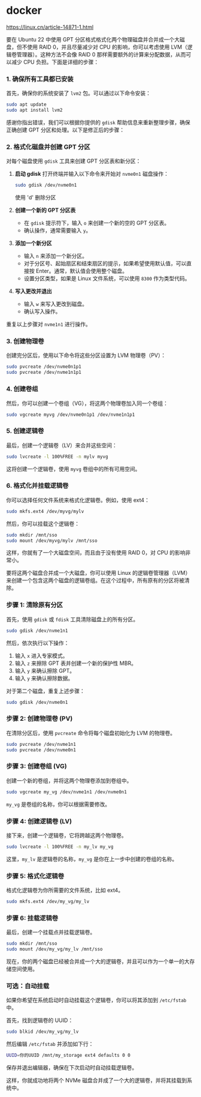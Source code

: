 # docker 
https://linux.cn/article-14871-1.html

要在 Ubuntu 22 中使用 GPT 分区格式格式化两个物理磁盘并合并成一个大磁盘，但不使用 RAID 0，并且尽量减少对 CPU 的影响，你可以考虑使用 LVM（逻辑卷管理器）。这种方法不会像 RAID 0 那样需要额外的计算来分配数据，从而可以减少 CPU 负担。下面是详细的步骤：

### 1. 确保所有工具都已安装
首先，确保你的系统安装了 `lvm2` 包。可以通过以下命令安装：
```bash
sudo apt update
sudo apt install lvm2
```

感谢你指出错误，我们可以根据你提供的 `gdisk` 帮助信息来重新整理步骤，确保正确创建 GPT 分区和处理。以下是修正后的步骤：

### 2. 格式化磁盘并创建 GPT 分区
对每个磁盘使用 `gdisk` 工具来创建 GPT 分区表和新分区：

1. **启动 gdisk**
   打开终端并输入以下命令来开始对 `nvme0n1` 磁盘操作：
   ```bash
   sudo gdisk /dev/nvme0n1
   ```
   使用 'd' 删除分区
2. **创建一个新的 GPT 分区表**
   - 在 `gdisk` 提示符下，输入 `o` 来创建一个新的空的 GPT 分区表。
   - 确认操作，通常需要输入 `y`。

3. **添加一个新分区**
   - 输入 `n` 来添加一个新分区。
   - 对于分区号、起始扇区和结束扇区的提示，如果希望使用默认值，可以直接按 Enter。通常，默认值会使用整个磁盘。
   - 设置分区类型，如果是 Linux 文件系统，可以使用 `8300` 作为类型代码。

4. **写入更改并退出**
   - 输入 `w` 来写入更改到磁盘。
   - 确认写入操作。

重复以上步骤对 `nvme1n1` 进行操作。


### 3. 创建物理卷
创建完分区后，使用以下命令将这些分区设置为 LVM 物理卷（PV）：
```bash
sudo pvcreate /dev/nvme0n1p1
sudo pvcreate /dev/nvme1n1p1
```

### 4. 创建卷组
然后，你可以创建一个卷组（VG），将这两个物理卷加入同一个卷组：
```bash
sudo vgcreate myvg /dev/nvme0n1p1 /dev/nvme1n1p1
```

### 5. 创建逻辑卷
最后，创建一个逻辑卷（LV）来合并这些空间：
```bash
sudo lvcreate -l 100%FREE -n mylv myvg
```
这将创建一个逻辑卷，使用 `myvg` 卷组中的所有可用空间。

### 6. 格式化并挂载逻辑卷
你可以选择任何文件系统来格式化逻辑卷。例如，使用 ext4：
```bash
sudo mkfs.ext4 /dev/myvg/mylv
```
然后，你可以挂载这个逻辑卷：
```bash
sudo mkdir /mnt/sso
sudo mount /dev/myvg/mylv /mnt/sso
```

这样，你就有了一个大磁盘空间，而且由于没有使用 RAID 0，对 CPU 的影响非常小。












要将这两个磁盘合并成一个大磁盘，你可以使用 Linux 的逻辑卷管理器（LVM）来创建一个包含这两个磁盘的逻辑卷组。在这个过程中，所有原有的分区将被清除。




### 步骤 1: 清除原有分区

首先，使用 `gdisk` 或 `fdisk` 工具清除磁盘上的所有分区。

```bash
sudo gdisk /dev/nvme1n1
```

然后，依次执行以下操作：
1. 输入 `x` 进入专家模式。
2. 输入 `z` 来擦除 GPT 表并创建一个新的保护性 MBR。
3. 输入 `y` 来确认擦除 GPT。
4. 输入 `y` 来确认擦除数据。

对于第二个磁盘，重复上述步骤：

```bash
sudo gdisk /dev/nvme0n1
```

### 步骤 2: 创建物理卷 (PV)

在清除分区后，使用 `pvcreate` 命令将每个磁盘初始化为 LVM 的物理卷。

```bash
sudo pvcreate /dev/nvme1n1
sudo pvcreate /dev/nvme0n1
```

### 步骤 3: 创建卷组 (VG)

创建一个新的卷组，并将这两个物理卷添加到卷组中。

```bash
sudo vgcreate my_vg /dev/nvme1n1 /dev/nvme0n1
```

`my_vg` 是卷组的名称，你可以根据需要修改。

### 步骤 4: 创建逻辑卷 (LV)

接下来，创建一个逻辑卷，它将跨越这两个物理卷。

```bash
sudo lvcreate -l 100%FREE -n my_lv my_vg
```

这里，`my_lv` 是逻辑卷的名称，`my_vg` 是你在上一步中创建的卷组的名称。

### 步骤 5: 格式化逻辑卷

格式化逻辑卷为你所需要的文件系统，比如 ext4。

```bash
sudo mkfs.ext4 /dev/my_vg/my_lv
```

### 步骤 6: 挂载逻辑卷

最后，创建一个挂载点并挂载逻辑卷。

```bash
sudo mkdir /mnt/sso
sudo mount /dev/my_vg/my_lv /mnt/sso
```

现在，你的两个磁盘已经被合并成一个大的逻辑卷，并且可以作为一个单一的大存储空间使用。

### 可选：自动挂载

如果你希望在系统启动时自动挂载这个逻辑卷，你可以将其添加到 `/etc/fstab` 中。

首先，找到逻辑卷的 UUID：

```bash
sudo blkid /dev/my_vg/my_lv
```

然后编辑 `/etc/fstab` 并添加如下行：

```bash
UUID=你的UUID /mnt/my_storage ext4 defaults 0 0
```

保存并退出编辑器，确保在下次启动时自动挂载逻辑卷。

这样，你就成功地将两个 NVMe 磁盘合并成了一个大的逻辑卷，并将其挂载到系统中。